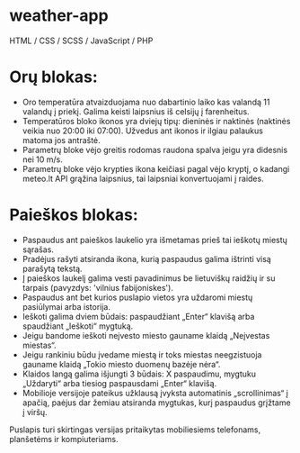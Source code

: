 # weather-app
HTML / CSS / SCSS / JavaScript / PHP

# Orų blokas:

* Oro temperatūra atvaizduojama nuo dabartinio laiko kas valandą 11 valandų į priekį. Galima keisti laipsnius iš celsijų į farenheitus.
* Temperatūros bloko ikonos yra dviejų tipų: dieninės ir naktinės (naktinės veikia nuo 20:00 iki 07:00). Užvedus ant ikonos ir ilgiau palaukus matoma jos antraštė.
* Parametrų bloke vėjo greitis rodomas raudona spalva jeigu yra didesnis nei 10 m/s.
* Parametrų bloke vėjo krypties ikona keičiasi pagal vėjo kryptį, o kadangi meteo.lt API grąžina laipsnius, tai laipsniai konvertuojami į raides.

# Paieškos blokas:

* Paspaudus ant paieškos laukelio yra išmetamas prieš tai ieškotų miestų sąrašas.
* Pradėjus rašyti atsiranda ikona, kurią paspaudus galima ištrinti visą parašytą tekstą.
* Į paieškos laukelį galima vesti pavadinimus be lietuviškų raidžių ir su tarpais (pavyzdys: 'vilnius fabijoniskes').
* Paspaudus ant bet kurios puslapio vietos yra uždaromi miestų pasiūlymai arba istorija.
* Ieškoti galima dviem būdais: paspaudžiant „Enter“ klavišą arba spaudžiant „Ieškoti“ mygtuką.
* Jeigu bandome ieškoti neįvesto miesto gauname klaidą „Neįvestas miestas“.
* Jeigu rankiniu būdu įvedame miestą ir toks miestas neegzistuoja gauname klaidą „Tokio miesto duomenų bazėje nėra“.
* Klaidos langą galima išjungti 3 būdais: X paspaudimu, mygtuku „Uždaryti“ arba tiesiog paspausdami „Enter“ klavišą.
* Mobilioje versijoje pateikus užklausą įvyksta automatinis „scrollinimas“ į apačią, paėjus dar žemiau atsiranda mygtukas, kurį paspaudus grįžtame į viršų.

Puslapis turi skirtingas versijas pritaikytas mobiliesiems telefonams, planšetėms ir kompiuteriams.

